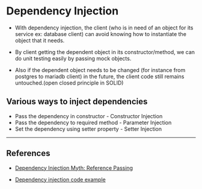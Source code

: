 # Dependency Injection

* With dependency injection, the client (who is in need of an object for its service ex: database client) can avoid knowing how to instantiate the object that it needs.

* By client getting the dependent object in its constructor/method, we can do unit testing easily by passing mock objects.

* Also if the dependent object needs to be changed (for instance from postgres to mariadb client) in the future, the client code still remains untouched.(open closed principle in SOLID)

## Various ways to inject dependencies

* Pass the dependency in constructor - Constructor Injection
* Pass the dependency to required method - Parameter Injection
* Set the dependency using setter property - Setter Injection

---

## References

* [Dependency Injection Myth: Reference Passing](http://misko.hevery.com/2008/10/21/dependency-injection-myth-reference-passing/)

* [Dependency injection code example](https://github.com/faif/python-patterns/blob/master/patterns/dependency_injection.py)
